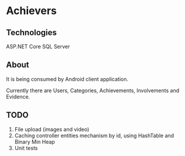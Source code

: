 # Achievers

## Technologies
ASP.NET Core
SQL Server

## About
It is being consumed by Android client application.

Currently there are Users, Categories, Achievements, Involvements and Evidence.

## TODO
1. File upload (images and video)
2. Caching controller entities mechanism by id, using HashTable and Binary Min Heap
3. Unit tests
